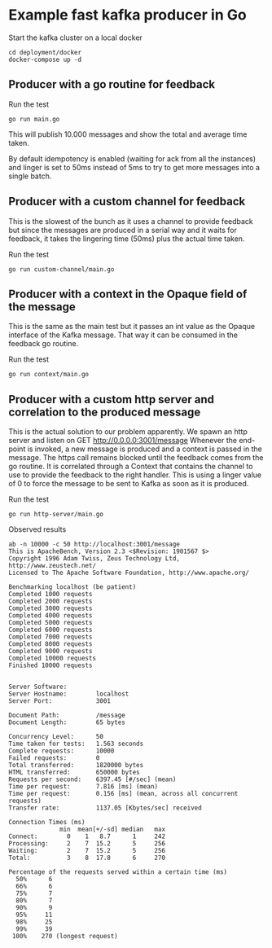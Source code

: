 # Example fast kafka producer in Go

Start the kafka cluster on a local docker

```shell
cd deployment/docker
docker-compose up -d
```

## Producer with a go routine for feedback

Run the test

```shell
go run main.go
```

This will publish 10.000 messages and show the total and average time taken.

By default idempotency is enabled (waiting for ack from all the instances) and linger is set to 50ms instead of 5ms to try to get more messages into a single batch.

## Producer with a custom channel for feedback

This is the slowest of the bunch as it uses a channel to provide feedback but since the messages are produced in a serial way and it waits for feedback, it takes the lingering time (50ms) plus the actual time taken.

Run the test

```shell
go run custom-channel/main.go
```

## Producer with a context in the Opaque field of the message

This is the same as the main test but it passes an int value as the Opaque interface of the Kafka message. That way it can be consumed in the feedback go routine.

Run the test

```shell
go run context/main.go
```

## Producer with a custom http server and correlation to the produced message

This is the actual solution to our problem apparently.
We spawn an http server and listen on GET http://0.0.0.0:3001/message 
Whenever the end-point is invoked, a new message is produced and a context is passed in the message. The https call remains blocked until the feedback comes from the go routine. It is correlated through a Context that contains the channel to use to provide the feedback to the right handler.
This is using a linger value of 0 to force the message to be sent to Kafka as soon as it is produced.

Run the test

```shell
go run http-server/main.go
```

Observed results

```text
ab -n 10000 -c 50 http://localhost:3001/message
This is ApacheBench, Version 2.3 <$Revision: 1901567 $>
Copyright 1996 Adam Twiss, Zeus Technology Ltd, http://www.zeustech.net/
Licensed to The Apache Software Foundation, http://www.apache.org/

Benchmarking localhost (be patient)
Completed 1000 requests
Completed 2000 requests
Completed 3000 requests
Completed 4000 requests
Completed 5000 requests
Completed 6000 requests
Completed 7000 requests
Completed 8000 requests
Completed 9000 requests
Completed 10000 requests
Finished 10000 requests


Server Software:
Server Hostname:        localhost
Server Port:            3001

Document Path:          /message
Document Length:        65 bytes

Concurrency Level:      50
Time taken for tests:   1.563 seconds
Complete requests:      10000
Failed requests:        0
Total transferred:      1820000 bytes
HTML transferred:       650000 bytes
Requests per second:    6397.45 [#/sec] (mean)
Time per request:       7.816 [ms] (mean)
Time per request:       0.156 [ms] (mean, across all concurrent requests)
Transfer rate:          1137.05 [Kbytes/sec] received

Connection Times (ms)
              min  mean[+/-sd] median   max
Connect:        0    1   8.7      1     242
Processing:     2    7  15.2      5     256
Waiting:        2    7  15.2      5     256
Total:          3    8  17.8      6     270

Percentage of the requests served within a certain time (ms)
  50%      6
  66%      6
  75%      7
  80%      7
  90%      9
  95%     11
  98%     25
  99%     39
 100%    270 (longest request)
```